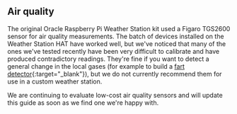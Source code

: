 ## Air quality

The original Oracle Raspberry Pi Weather Station kit used a Figaro TGS2600 sensor for air quality measurements. The batch of devices installed on the Weather Station HAT have worked well, but we've noticed that many of the ones we've tested recently have been very difficult to calibrate and have produced contradictory readings. They're fine if you want to detect a general change in the local gases (for example to build a [fart detector](https://projects.raspberrypi.org/en/projects/fart-detector){:target="_blank"}), but we do not currently recommend them for use in a custom weather station.

We are continuing to evaluate low-cost air quality sensors and will update this guide as soon as we find one we're happy with. 
